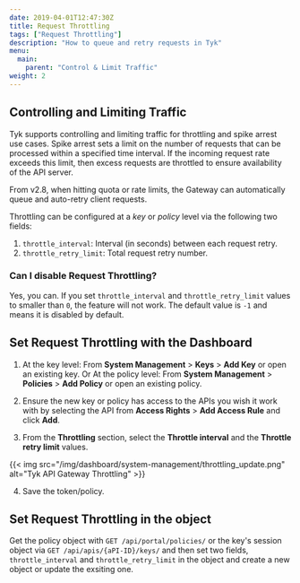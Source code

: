```yaml
---
date: 2019-04-01T12:47:30Z
title: Request Throttling
tags: ["Request Throttling"]
description: "How to queue and retry requests in Tyk"
menu:
  main:
    parent: "Control & Limit Traffic"
weight: 2
---
```


## Controlling and Limiting Traffic

Tyk supports controlling and limiting traffic for throttling and spike arrest use cases. Spike arrest sets a limit on the number of requests that can be processed within a specified time interval. If the incoming request rate exceeds this limit, then excess requests are throttled to ensure availability of the API server.

From v2.8, when hitting quota or rate limits, the Gateway can automatically queue and auto-retry client requests.

Throttling can be configured at a _key_ or _policy_ level via the following two fields:

1. `throttle_interval`: Interval (in seconds) between each request retry.
2. `throttle_retry_limit`: Total request retry number.

### Can I disable Request Throttling?

Yes, you can. If you set `throttle_interval` and `throttle_retry_limit` values to smaller than `0`, the feature will not work. The default value is `-1` and means it is disabled by default.

## Set Request Throttling with the Dashboard

1.  At the key level: From **System Management** > **Keys** > **Add Key** or open an existing key.
    Or
    At the policy level: From **System Management** > **Policies** > **Add Policy** or open an existing policy.
2.  Ensure the new key or policy has access to the APIs you wish it work with by selecting the API from **Access Rights** > **Add Access Rule** and click **Add**.

3.  From the **Throttling** section, select the **Throttle interval** and the **Throttle retry limit** values.

{{< img src="/img/dashboard/system-management/throttling_update.png" alt="Tyk API Gateway Throttling" >}}

4.  Save the token/policy.

## Set Request Throttling in the object

Get the policy object with `GET /api/portal/policies/` or the key's session object via `GET /api/apis/{aPI-ID}/keys/` and then set two fields, `throttle_interval` and `throttle_retry_limit` in the object and create a new object or update the exsiting one.
